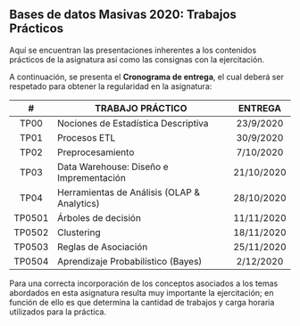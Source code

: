 ## Bases de datos Masivas 2020: Trabajos Prácticos

Aquí se encuentran las presentaciones inherentes a los contenidos prácticos de la asignatura así como las consignas con la ejercitación.

A continuación, se presenta el __Cronograma de entrega__, el cual deberá ser respetado para obtener la regularidad en la asignatura:

|    #   | TRABAJO PRÁCTICO                            |   ENTREGA  |
|:------:|---------------------------------------------|:----------:|
|  TP00  | Nociones de Estadística Descriptiva         |  23/9/2020 |
|  TP01  | Procesos ETL                                |  30/9/2020 |
|  TP02  | Preprocesamiento                            |  7/10/2020 |
|  TP03  | Data Warehouse: Diseño e Imprementación     | 21/10/2020 |
|  TP04  | Herramientas de Análisis (OLAP & Analytics) | 28/10/2020 |
| TP0501 | Árboles de decisión                         | 11/11/2020 |
| TP0502 | Clustering                                  | 18/11/2020 |
| TP0503 | Reglas de Asociación                        | 25/11/2020 |
| TP0504 | Aprendizaje Probabilístico (Bayes)          |  2/12/2020 |

Para una correcta incorporación de los conceptos asociados a los temas abordados en esta asignatura resulta muy importante la ejercitación; en función de ello es que determina la cantidad de trabajos y carga horaria utilizados para la práctica.
